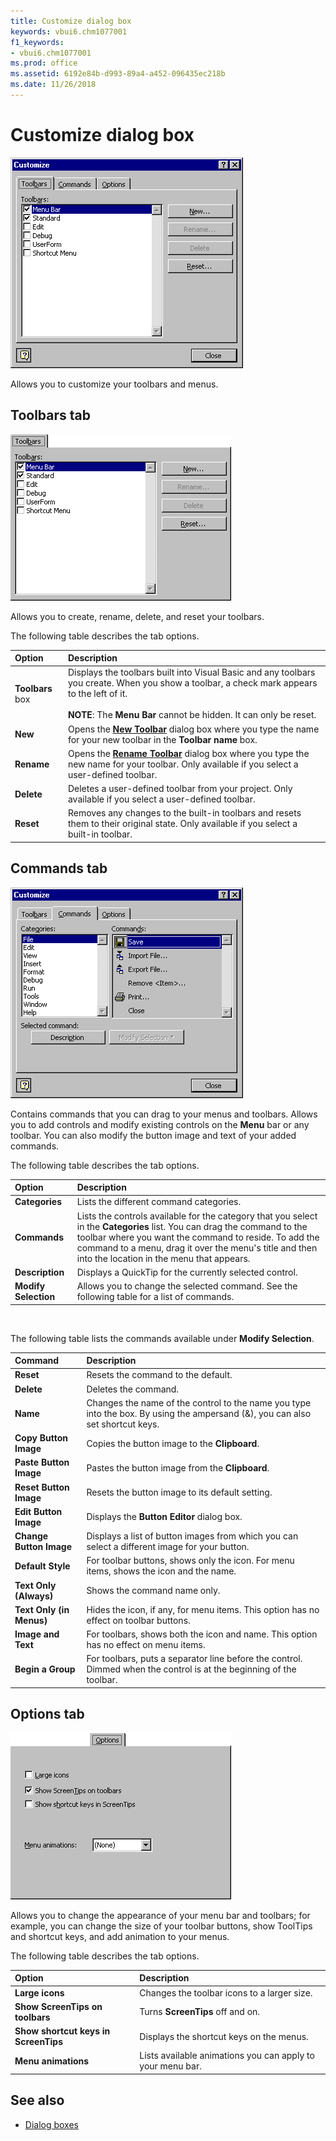 ```yaml
---
title: Customize dialog box
keywords: vbui6.chm1077001
f1_keywords:
- vbui6.chm1077001
ms.prod: office
ms.assetid: 6192e84b-d993-89a4-a452-096435ec218b
ms.date: 11/26/2018
---
```



# Customize dialog box

![Customize](../../../images/customtb_ZA01201593.gif)

Allows you to customize your toolbars and menus.

## Toolbars tab

![Toolbars tab](../../../images/toolbtab_ZA01201771.gif)

Allows you to create, rename, delete, and reset your toolbars.

The following table describes the tab options.

|Option|Description|
|:-----|:----------|
|**Toolbars** box|Displays the toolbars built into Visual Basic and any toolbars you create. When you show a toolbar, a check mark appears to the left of it.<br/><br/>**NOTE**: The **Menu Bar** cannot be hidden. It can only be reset.|
|**New**|Opens the **[New Toolbar](new-toolbar-dialog-box.md)** dialog box where you type the name for your new toolbar in the **Toolbar name** box.|
|**Rename**|Opens the **[Rename Toolbar](rename-toolbar-dialog-box.md)** dialog box where you type the new name for your toolbar. Only available if you select a user-defined toolbar.|
|**Delete**|Deletes a user-defined toolbar from your project. Only available if you select a user-defined toolbar.|
|**Reset**|Removes any changes to the built-in toolbars and resets them to their original state. Only available if you select a built-in toolbar.

## Commands tab

![Commands tab](../../../images/cmdtab_ZA01201587.gif)

Contains commands that you can drag to your menus and toolbars. Allows you to add controls and modify existing controls on the **Menu** bar or any toolbar. You can also modify the button image and text of your added commands.

The following table describes the tab options.

|Option|Description|
|:-----|:----------|
|**Categories**|Lists the different command categories.|
|**Commands**|Lists the controls available for the category that you select in the **Categories** list. You can drag the command to the toolbar where you want the command to reside. To add the command to a menu, drag it over the menu's title and then into the location in the menu that appears.|
|**Description**|Displays a QuickTip for the currently selected control.|
|**Modify Selection**|Allows you to change the selected command. See the following table for a list of commands.|

<br/>

The following table lists the commands available under **Modify Selection**.

|Command|Description|
|:------|:----------|
|**Reset** | Resets the command to the default.|    
|**Delete** | Deletes the command.|
|**Name** | Changes the name of the control to the name you type into the box. By using the ampersand (&), you can also set shortcut keys.|    
|**Copy Button Image** | Copies the button image to the **Clipboard**.|    
|**Paste Button Image** | Pastes the button image from the **Clipboard**.|    
|**Reset Button Image** | Resets the button image to its default setting.|    
|**Edit Button Image** | Displays the **Button Editor** dialog box.|    
|**Change Button Image** | Displays a list of button images from which you can select a different image for your button.|    
|**Default Style** | For toolbar buttons, shows only the icon. For menu items, shows the icon and the name.|    
|**Text Only (Always)** | Shows the command name only.|    
|**Text Only (in Menus)** | Hides the icon, if any, for menu items. This option has no effect on toolbar buttons.|   
|**Image and Text** | For toolbars, shows both the icon and name. This option has no effect on menu items.|   
|**Begin a Group** | For toolbars, puts a separator line before the control. Dimmed when the control is at the beginning of the toolbar.|
    
## Options tab 

![Options tab](../../../images/avhdg008_ZA01201571.gif)

Allows you to change the appearance of your menu bar and toolbars; for example, you can change the size of your toolbar buttons, show ToolTips and shortcut keys, and add animation to your menus.

The following table describes the tab options.

|Option|Description|
|:-----|:----------|
|**Large icons**|Changes the toolbar icons to a larger size.|
|**Show ScreenTips on toolbars**|Turns **ScreenTips** off and on.|
|**Show shortcut keys in ScreenTips**|Displays the shortcut keys on the menus.|
|**Menu animations**|Lists available animations you can apply to your menu bar.|

## See also

- [Dialog boxes](../dialog-boxes.md)
